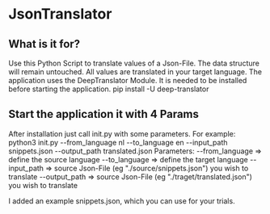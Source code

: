# JsonTranslator

## What is it for?
Use this Python Script to translate values of a Json-File.
The data structure will remain untouched. All values are translated in your target language.
The application uses the DeepTranslator Module.
It is needed to be installed before starting the application.
pip install -U deep-translator

## Start the application it with 4 Params
After installation just call init.py with some parameters.
For example:
python3 init.py --from_language nl --to_language en --input_path snippets.json --output_path translated.json
Parameters: --from_language => define the source language
            --to_language => define the target language
            --input_path => source Json-File (eg "./source/snippets.json") you wish to translate
            --output_path => source Json-File (eg "./traget/translated.json") you wish to translate


I added an example snippets.json, which you can use for your trials.
